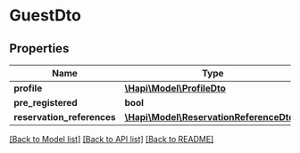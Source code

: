 # GuestDto

## Properties
Name | Type | Description | Notes
------------ | ------------- | ------------- | -------------
**profile** | [**\Hapi\Model\ProfileDto**](ProfileDto.md) |  | [optional] 
**pre_registered** | **bool** |  | [optional] 
**reservation_references** | [**\Hapi\Model\ReservationReferenceDto[]**](ReservationReferenceDto.md) |  | [optional] 

[[Back to Model list]](../README.md#documentation-for-models) [[Back to API list]](../README.md#documentation-for-api-endpoints) [[Back to README]](../README.md)


